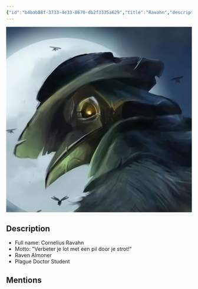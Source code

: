 ```yaml
---
{"id":"b4bab88f-3733-4e33-8670-db2f3335a629","title":"Ravahn","description":"Cornelius Ravahn.","isActivePartyMember":true,"publish":true,"date_created":"Saturday, January 14th 2023, 10:36:53 am","date_modified":"Thursday, April 11th 2024, 10:02:18 pm","cssclasses":["mado-heading"],"path":"Tabletop/Campaigns/And A Thousand Years More/Characters/Party/Ravahn.md","permalink":"/tabletop/campaigns/and-a-thousand-years-more/characters/party/ravahn/","PassFrontmatter":true}
---
```



![Banner-Ravahn-polaroid.png|200](../../../../../Media/IronClaw/Polaroid/Banner-Ravahn-polaroid.png)

## Description

- Full name: Cornelius Ravahn
- Motto: "Verbeter je lot met een pil door je strot!"
- Raven Almoner
- Plague Doctor Student

## Mentions


